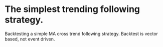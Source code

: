 # The simplest trending following strategy.
Backtesting a simple MA cross trend following strategy.  Backtest is vector based, not event driven.
